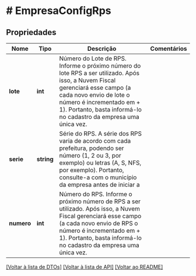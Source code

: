 # # EmpresaConfigRps

## Propriedades

Nome | Tipo | Descrição | Comentários
------------ | ------------- | ------------- | -------------
**lote** | **int** | Número do Lote de RPS.  Informe o próximo número do lote RPS a ser utilizado. Após isso, a Nuvem  Fiscal gerenciará esse campo (a cada novo envio de lote o número é  incrementado em + 1). Portanto, basta informá-lo no cadastro da empresa  uma única vez. |
**serie** | **string** | Série do RPS.  A série dos RPS varia de acordo com cada prefeitura, podendo ser  número (1, 2 ou 3, por exemplo) ou letras (A, S, NFS, por exemplo).  Portanto, consulte-a com o município da empresa antes de iniciar a |
**numero** | **int** | Número do RPS.  Informe o próximo número de RPS a ser utilizado. Após isso, a Nuvem  Fiscal gerenciará esse campo (a cada novo envio de RPS o número é  incrementado em + 1). Portanto, basta informá-lo no cadastro da empresa  uma única vez. |

[[Voltar à lista de DTOs]](../../README.md#models) [[Voltar à lista de API]](../../README.md#endpoints) [[Voltar ao README]](../../README.md)
